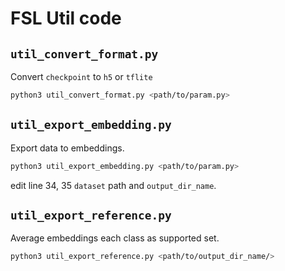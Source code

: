 # FSL Util code

## `util_convert_format.py`

Convert `checkpoint` to `h5` or `tflite`

```bash
python3 util_convert_format.py <path/to/param.py>
```

## `util_export_embedding.py`

Export data to embeddings.

```bash
python3 util_export_embedding.py <path/to/param.py>
```

edit line 34, 35 `dataset` path and `output_dir_name`.

## `util_export_reference.py`

Average embeddings each class as supported set.

```bash
python3 util_export_reference.py <path/to/output_dir_name/>
```